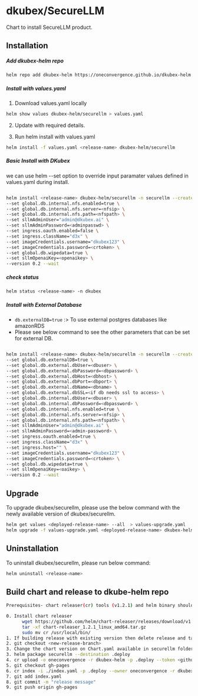 # dkubex/SecureLLM
Chart to install SecureLLM product.

## Installation
##### Add dkubex-helm repo
```bash
helm repo add dkubex-helm https://oneconvergence.github.io/dkubex-helm
```
##### Install with values.yaml
1. Download values.yaml locally
```bash
helm show values dkubex-helm/securellm > values.yaml
```
2. Update with required details. 

3. Run helm install with values.yaml
```bash
helm install -f values.yaml <release-name> dkubex-helm/securellm
```	

##### Basic Install with DKubex
we can use helm --set option to override input paramater values defined in values.yaml during install.
```bash

helm install <release-name> dkubex-helm/securellm -n securellm --create-namespace \
--set global.db.internal.nfs.enabled=true \
--set global.db.internal.nfs.server=<nfsip> \
--set global.db.internal.nfs.path=<nfspath> \
--set sllmAdminUser="admin@dkubex.ai" \
--set sllmAdminPassword=<adminpasswd> \
--set ingress.oauth.enabled=false \
--set ingress.className="d3x" \
--set imageCredentials.username="dkubex123" \
--set imageCredentials.password=<crtoken> \
--set global.db.wipedata=true \
--set sllmOpenaiKey=<openaikey> \
--version 0.2 --wait
```

##### check status
```bash
helm status <release-name> -n dkubex
```

##### Install with External Database
- `db.externalDB=true` :> To use external postgres databases like amazonRDS
- Please see below command to see the other parameters that can be set for external DB.

```bash

helm install <release-name> dkubex-helm/securellm -n securellm --create-namespace \
--set global.db.externalDB=true \
--set global.db.external.dbUser=<dbuser> \
--set global.db.external.dbPassword=<dbpassword> \
--set global.db.external.dbHost=<dbhost> \
--set global.db.external.dbPort=<dbport> \
--set global.db.external.dbName=<dbname> \
--set global.db.external.dbSSL=<if db needs ssl to access> \
--set global.db.internal.dbUser=<dbuser> \
--set global.db.internal.dbPassword=<dbpassword> \
--set global.db.internal.nfs.enabled=true \
--set global.db.internal.nfs.server=<nfsip> \
--set global.db.internal.nfs.path=<nfspath> \
--set sllmAdminUser="admin@dkubex.ai" \
--set sllmAdminPassword=<admin-password> \
--set ingress.oauth.enabled=true \
--set ingress.className="d3x" \
--set ingress.host="" \
--set imageCredentials.username="dkubex123" \
--set imageCredentials.password=<crtoken> \
--set global.db.wipedata=true \
--set sllmOpenaiKey=<oaikey> \
--version 0.2 --wait

```


## Upgrade
To upgrade dkubex/securellm, please use the below command with the newly available version of dkubex/securellm.
```bash
helm get values <deployed-release-name> --all  > values-upgrade.yaml
helm upgrade -f values-upgrade.yaml <deployed-release-name> dkubex-helm/securellm --set version=<new-version> --timeout 1500s
```

## Uninstallation
To uninstall dkubex/securellm, please run below command:
```bash
helm uninstall <release-name>
```

## Build chart and release to dkube-helm repo
```bash
Prerequisites- chart releaser(cr) tools (v1.2.1) and helm binary should be installed.

0. Install chart releaser
      wget https://github.com/helm/chart-releaser/releases/download/v1.2.1/chart-releaser_1.2.1_linux_amd64.tar.gz
      tar -xf chart-releaser_1.2.1_linux_amd64.tar.gz
      sudo mv cr /usr/local/bin/
1. If building release with existing version then delete release and tag from github first.
2. git checkout <new-release-branch>
3. Change the chart version on Chart.yaml available in securellm folder (incremental version based on last release)
3. helm package securellm --destination .deploy
4. cr upload -o oneconvergence -r dkubex-helm -p .deploy --token <github-token>
5. git checkout gh-pages
6. cr index -i ./index.yaml -p .deploy --owner oneconvergence -r dkubex-helm -c https://oneconvergence.github.io/dkubex-helm
7. git add index.yaml
8. git commit -m "release message"
9. git push origin gh-pages
```

